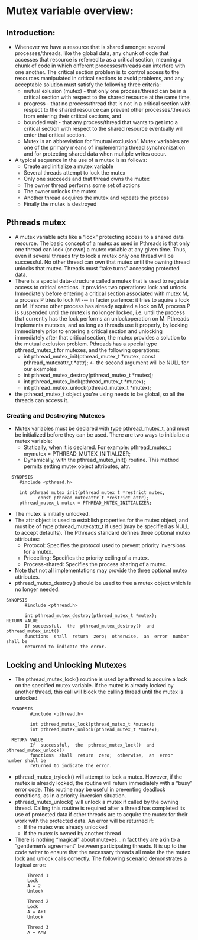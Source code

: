 # Mutex variable overview:
## Introduction:
  - Whenever we have a resource that is shared amongst several processes/threads, like the global data, any chunk of code that accesses that resource is referred to as a critical section, meaning a chunk of code in which different processes/threads can interfere with one another. The critical section problem is to control access to the resources manipulated in critical sections to avoid problems, and any acceptable solution must satisfy the following three criteria:
    - mutual exlusion (mutex) - that only one process/thread can be in a critical section with respect to the shared resource at the same time,
    - progress - that no process/thread that is not in a critical section with respect to the shared resource can prevent other processes/threads from entering their critical sections, and
    - bounded wait - that any process/thread that wants to get into a critical section with respect to the shared resource eventually will enter that critical section.
    - Mutex is an abbreviation for “mutual exclusion”. Mutex variables are one of the primary means of implementing thread synchronization and for protecting shared data when multiple writes occur.
  - A typical sequence in the use of a mutex is as follows:
    - Create and initialize a mutex variable
    - Several threads attempt to lock the mutex
    - Only one succeeds and that thread owns the mutex
    - The owner thread performs some set of actions
    - The owner unlocks the mutex
    - Another thread acquires the mutex and repeats the process
    - Finally the mutex is destroyed
## Pthreads mutex
  - A mutex variable acts like a “lock” protecting access to a shared data resource. The basic concept of a mutex as used in Pthreads is that only one thread can lock (or own) a mutex variable at any given time. Thus, even if several threads try to lock a mutex only one thread will be successful. No other thread can own that mutex until the owning thread unlocks that mutex. Threads must “take turns” accessing protected data.
 - There is a special data-structure called a mutex that is used to regulate access to critical sections. It provides two operations: lock and unlock. Immediately before entering a critical section associated with mutex M, a process P tries to lock M --- in facier parlence: it tries to aquire a lock on M. If some other process has already aquired a lock on M, process P is suspended until the mutex is no longer locked, i.e. until the process that currently has the lock performs an unlockoperation on M. Pthreads implements mutexes, and as long as threads use it properly, by locking immediately prior to entering a critical section and unlocking immediately after that critical section, the mutex provides a solution to the mutual exclusion problem. Pthreads has a special type pthread_mutex_t for mutexes, and the following operations:
    - int pthread_mutex_init(pthread_mutex_t *mutex, const pthread_mutexattr_t *attr); ← the second argument will be NULL for our examples
    - int pthread_mutex_destroy(pthread_mutex_t *mutex);
    - int pthread_mutex_lock(pthread_mutex_t *mutex);
    - int pthread_mutex_unlock(pthread_mutex_t *mutex);
  - the pthread_mutex_t object you're using needs to be global, so all the threads can access it.
### Creating and Destroying Mutexes
  - Mutex variables must be declared with type pthread_mutex_t, and must be initialized before they can be used. There are two ways to initialize a mutex variable:
    - Statically, when it is declared. For example: pthread_mutex_t mymutex = PTHREAD_MUTEX_INITIALIZER;
    - Dynamically, with the pthread_mutex_init() routine. This method permits setting mutex object attributes, attr.
  ```
    SYNOPSIS
       #include <pthread.h>
       
       int pthread_mutex_init(pthread_mutex_t *restrict mutex,
              const pthread_mutexattr_t *restrict attr);
       pthread_mutex_t mutex = PTHREAD_MUTEX_INITIALIZER;
  ```
  - The mutex is initially unlocked.
  - The attr object is used to establish properties for the mutex object, and must be of type pthread_mutexattr_t if used (may be specified as NULL to accept defaults). The Pthreads standard defines three optional mutex attributes:
    - Protocol: Specifies the protocol used to prevent priority inversions for a mutex.
    - Prioceiling: Specifies the priority ceiling of a mutex.
    - Process-shared: Specifies the process sharing of a mutex.
  - Note that not all implementations may provide the three optional mutex attributes.
  - pthread_mutex_destroy() should be used to free a mutex object which is no longer needed.
```
SYNOPSIS
       #include <pthread.h>

       int pthread_mutex_destroy(pthread_mutex_t *mutex);
RETURN VALUE
       If successful,  the  pthread_mutex_destroy()  and  pthread_mutex_init()
       functions  shall  return  zero;  otherwise,  an  error  number shall be
       returned to indicate the error.
```
## Locking and Unlocking Mutexes
  - The pthread_mutex_lock() routine is used by a thread to acquire a lock on the specified mutex variable. If the mutex is already locked by another thread, this call will block the calling thread until the mutex is unlocked.
```
  SYNOPSIS
         #include <pthread.h>

         int pthread_mutex_lock(pthread_mutex_t *mutex);
         int pthread_mutex_unlock(pthread_mutex_t *mutex);

  RETURN VALUE
         If  successful,  the  pthread_mutex_lock()  and  pthread_mutex_unlock()
         functions  shall  return  zero;  otherwise,  an  error  number shall be
         returned to indicate the error.
```
  - pthread_mutex_trylock() will attempt to lock a mutex. However, if the mutex is already locked, the routine will return immediately with a “busy” error code. This routine may be useful in preventing deadlock conditions, as in a priority-inversion situation.
  - pthread_mutex_unlock() will unlock a mutex if called by the owning thread. Calling this routine is required after a thread has completed its use of protected data if other threads are to acquire the mutex for their work with the protected data. An error will be returned if:
    - If the mutex was already unlocked
    - If the mutex is owned by another thread
  - There is nothing “magical” about mutexes…in fact they are akin to a “gentlemen’s agreement” between participating threads. It is up to the code writer to ensure that the necessary threads all make the the mutex lock and unlock calls correctly. The following scenario demonstrates a logical error:
```
        Thread 1
        Lock
        A = 2
        Unlock	

        Thread 2
        Lock
        A = A+1
        Unlock

        Thread 3
        A = A*B
```
